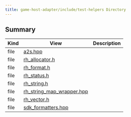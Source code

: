 ```yaml
---
title: game-host-adapter/include/test-helpers Directory
---
```


## Summary
| Kind | View | Description |
|------|------|-------------|
|file|[a2s.hpp](/game-host-adapter/a2s_8hppxml/#a2s_8hpp)||
|file|[rh_allocator.h](/game-host-adapter/rh__allocator_8hxml/#rh__allocator_8h)||
|file|[rh_format.h](/game-host-adapter/rh__format_8hxml/#rh__format_8h)||
|file|[rh_status.h](/game-host-adapter/rh__status_8hxml/#rh__status_8h)||
|file|[rh_string.h](/game-host-adapter/rh__string_8hxml/#rh__string_8h)||
|file|[rh_string_map_wrapper.hpp](/game-host-adapter/rh__string__map__wrapper_8hppxml/#rh__string__map__wrapper_8hpp)||
|file|[rh_vector.h](/game-host-adapter/rh__vector_8hxml/#rh__vector_8h)||
|file|[sdk_formatters.hpp](/game-host-adapter/sdk__formatters_8hppxml/#sdk__formatters_8hpp)||
